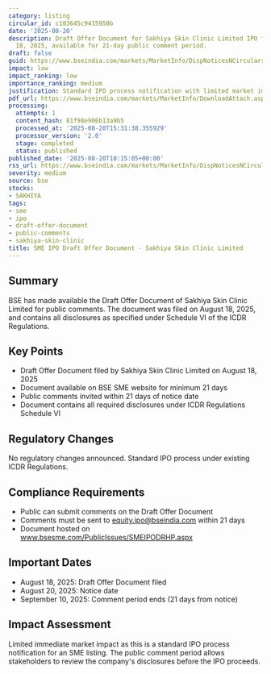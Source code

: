 ```yaml
---
category: listing
circular_id: c103645c9415950b
date: '2025-08-20'
description: Draft Offer Document for Sakhiya Skin Clinic Limited IPO filed on August
  18, 2025, available for 21-day public comment period.
draft: false
guid: https://www.bseindia.com/markets/MarketInfo/DispNoticesNCirculars.aspx?Noticeid={041CEEE5-A91D-423A-908D-1DF210D45D55}&noticeno=20250820-14&dt=08/20/2025&icount=14&totcount=53&flag=0
impact: low
impact_ranking: low
importance_ranking: medium
justification: Standard IPO process notification with limited market impact
pdf_url: https://www.bseindia.com/markets/MarketInfo/DownloadAttach.aspx?id=20250820-14&attachedId=
processing:
  attempts: 1
  content_hash: 81f98e906b13a9b5
  processed_at: '2025-08-20T15:31:38.355929'
  processor_version: '2.0'
  stage: completed
  status: published
published_date: '2025-08-20T10:15:05+00:00'
rss_url: https://www.bseindia.com/markets/MarketInfo/DispNoticesNCirculars.aspx?Noticeid={041CEEE5-A91D-423A-908D-1DF210D45D55}&noticeno=20250820-14&dt=08/20/2025&icount=14&totcount=53&flag=0
severity: medium
source: bse
stocks:
- SAKHIYA
tags:
- sme
- ipo
- draft-offer-document
- public-comments
- sakhiya-skin-clinic
title: SME IPO Draft Offer Document - Sakhiya Skin Clinic Limited
---
```


## Summary

BSE has made available the Draft Offer Document of Sakhiya Skin Clinic Limited for public comments. The document was filed on August 18, 2025, and contains all disclosures as specified under Schedule VI of the ICDR Regulations.

## Key Points

- Draft Offer Document filed by Sakhiya Skin Clinic Limited on August 18, 2025
- Document available on BSE SME website for minimum 21 days
- Public comments invited within 21 days of notice date
- Document contains all required disclosures under ICDR Regulations Schedule VI

## Regulatory Changes

No regulatory changes announced. Standard IPO process under existing ICDR Regulations.

## Compliance Requirements

- Public can submit comments on the Draft Offer Document
- Comments must be sent to equity.ipo@bseindia.com within 21 days
- Document hosted on www.bsesme.com/PublicIssues/SMEIPODRHP.aspx

## Important Dates

- August 18, 2025: Draft Offer Document filed
- August 20, 2025: Notice date
- September 10, 2025: Comment period ends (21 days from notice)

## Impact Assessment

Limited immediate market impact as this is a standard IPO process notification for an SME listing. The public comment period allows stakeholders to review the company's disclosures before the IPO proceeds.
